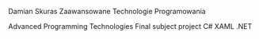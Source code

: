 Damian Skuras Zaawansowane Technologie Programowania 





Advanced Programming Technologies
Final subject project
C# XAML .NET
